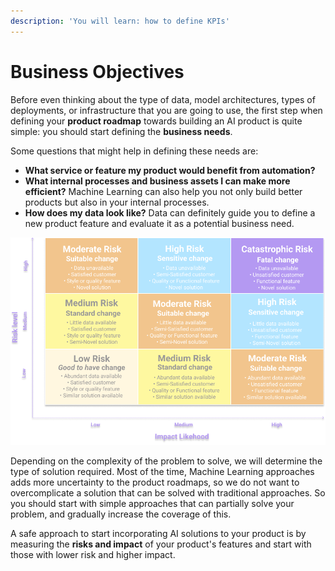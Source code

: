 ```yaml
---
description: 'You will learn: how to define KPIs'
---
```


# Business Objectives

Before even thinking about the type of data, model architectures, types of deployments, or infrastructure that you are going to use, the first step when defining your **product roadmap** towards building an AI product is quite simple: you should start defining the **business needs**.

Some questions that might help in defining these needs are:

* **What service or feature my product would benefit from automation?**
* **What internal processes and business assets I can make more efficient?** Machine Learning can also help you not only build better products but also in your internal processes.
* **How does my data look like?** Data can definitely guide you to define a new product feature and evaluate it as a potential business need.

![ML risk impact assessment table.](../.gitbook/assets/risk_vs_impact.png)

Depending on the complexity of the problem to solve, we will determine the type of solution required. Most of the time, Machine Learning approaches adds more uncertainty to the product roadmaps, so we do not want to overcomplicate a solution that can be solved with traditional approaches. So you should start with simple approaches that can partially solve your problem, and gradually increase the coverage of this.

A safe approach to start incorporating AI solutions to your product is by measuring the **risks and impact** of your product's features and start with those with lower risk and higher impact.

